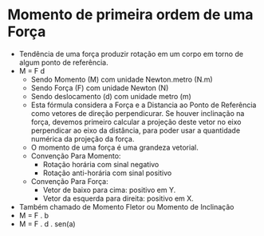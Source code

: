 #  Momento de primeira ordem de uma Força
- Tendência de uma força produzir rotação em um corpo em torno de algum ponto de referência.
- M = F d
    - Sendo Momento (M) com unidade Newton.metro (N.m)
    - Sendo Força (F) com unidade Newton (N)
    - Sendo deslocamento (d) com unidade metro (m)
    - Esta fórmula considera a Força e a Distancia ao Ponto de Referência como vetores de direção perpendicurar. Se houver inclinação na força, devemos primeiro calcular a projeção deste vetor no eixo perpendicar ao eixo da distância, para poder usar a quantidade numérica da projeção da força.
    - O momento de uma força é uma grandeza vetorial.
    - Convenção Para Momento:
        - Rotação horária com sinal negativo
        - Rotação anti-horária com sinal positivo
    - Convenção Para Força:
        - Vetor de baixo para cima: positivo em Y.
        - Vetor da esquerda para direita: positivo em X.
- Também chamado de Momento Fletor ou Momento de Inclinação
- M = F . b
- M = F . d . sen(a)
